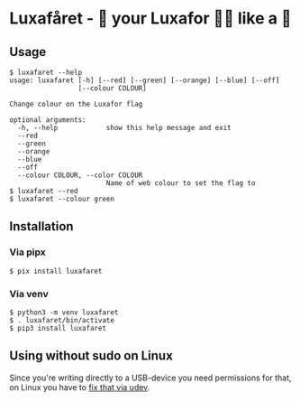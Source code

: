 # Luxafåret - 👋 your Luxafor 🏳️‍🌈 like a 🐑

## Usage

```
$ luxafaret --help
usage: luxafaret [-h] [--red] [--green] [--orange] [--blue] [--off]
                 [--colour COLOUR]

Change colour on the Luxafor flag

optional arguments:
  -h, --help            show this help message and exit
  --red
  --green
  --orange
  --blue
  --off
  --colour COLOUR, --color COLOUR
                        Name of web colour to set the flag to
$ luxafaret --red
$ luxafaret --colour green
```

## Installation

### Via pipx
```
$ pix install luxafaret
```

### Via venv
```
$ python3 -m venv luxafaret
$ . luxafaret/bin/activate
$ pip3 install luxafaret
```

## Using without sudo on Linux
Since you're writing directly to a USB-device you need permissions for that, on
Linux you have to [fix that via udev](https://duckduckgo.com/?q=luxafor+udev).
